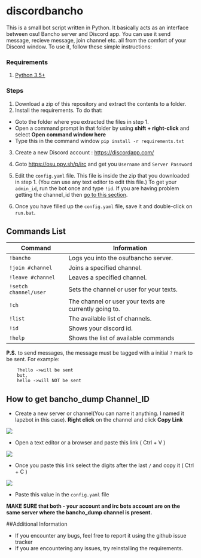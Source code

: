 # discordbancho

This is a small bot script written in Python. It basically acts as an interface between osu! Bancho server and Discord app. You can use it send message, recieve message, join channel etc. all from the comfort of your Discord window. To use it, follow these simple instructions:

### Requirements
1. [Python 3.5+](https://www.python.org/downloads/release/python-351/)

### Steps
1. Download a zip of this repository and extract the contents to a folder.
2. Install the requirements. To do that:
  * Goto the folder where you extracted the files in step 1.
  * Open a command prompt in that folder by using **shift + right-click** and select **Open command window here**
  * Type this in the command window `pip install -r requirements.txt`
 
3. Create a new Discord account : https://discordapp.com/

4. Goto https://osu.ppy.sh/p/irc and get you `Username` and `Server Password`

5. Edit the `config.yaml` file. This file is inside the zip that you downloaded in step 1. (You can use any text editor to edit this file.) To get your `admin_id`, run the bot once and type `!id`. If you are having problem getting the channel_id then [go to this section](https://github.com/lapoozza/discordbancho/blob/master/README.md#how-to-get-bancho_dump-channel_id).

6. Once you have filled up the `config.yaml` file, save it and double-click on `run.bat`.

## Commands List
|Command|Information|
|-------|-----------|
|`!bancho`|Logs you into the osu!bancho server.|
|`!join #channel`|Joins a specified channel.|
|`!leave #channel`|Leaves a specified channel.|
|`!setch channel/user`|Sets the channel or user for your texts.|
|`!ch`|The channel or user your texts are currently going to.|
|`!list`|The available list of channels.|
|`!id`|Shows your discord id.|
|`!help`|Shows the list of available commands|

**P.S.** to send messages, the message must be tagged with a initial `?` mark to be sent.
For example:

        ?hello ->will be sent
        but,
        hello ->will NOT be sent

## How to get bancho_dump Channel_ID
* Create a new server or channel(You can name it anything. I named it lapzbot in this case). **Right click** on the channel and click **Copy Link**

![](http://i.imgur.com/XODoBcp.png)

* Open a text editor or a browser and paste this link ( Ctrl + V )
 
![](http://i.imgur.com/JMQ67Rx.png)

* Once you paste this link select the digits after the last `/` and copy it ( Ctrl + C )

![](http://i.imgur.com/TpKl8ba.png)

* Paste this value in the `config.yaml` file

**MAKE SURE that both - your account and irc bots account are on the same server where the bancho_dump channel is present.**

##Additional Information
* If you encounter any bugs, feel free to report it using the github issue tracker
* If you are encountering any issues, try reinstalling the requirements.
